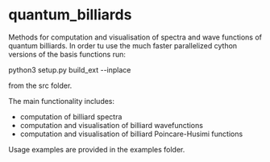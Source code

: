 # quantum_billiards
Methods for computation and visualisation of spectra and wave functions of quantum billiards.
In order tu use the much faster parallelized cython versions of the basis functions run:

python3 setup.py build_ext --inplace

from the src folder.

The main functionality includes:
- computation of billiard spectra
- computation and visualisation of billiard wavefunctions
- computation and visualisation of billiard Poincare-Husimi functions

Usage examples are provided in the examples folder.
